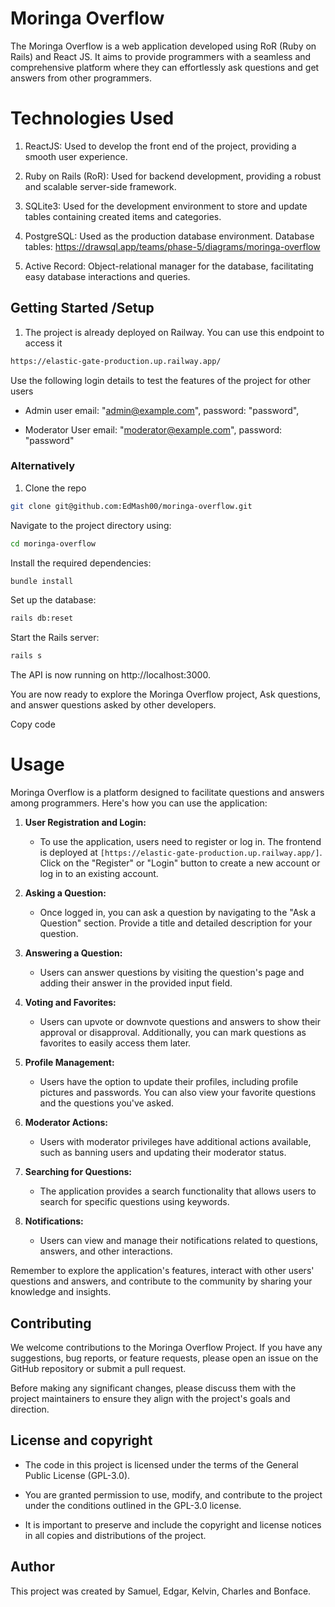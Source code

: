 # Moringa Overflow

The Moringa Overflow is a web application developed using RoR (Ruby on Rails) and React JS. It aims to provide programmers  with a seamless and comprehensive platform where they can effortlessly ask questions and get answers from other programmers. 


# Technologies Used
1. ReactJS: Used to develop the front end of the project, providing a smooth user experience.

2. Ruby on Rails (RoR): Used for backend development, providing a robust and scalable server-side framework.

3. SQLite3: Used for the development environment to store and update tables containing created items and categories.

4. PostgreSQL: Used as the production database environment.
    Database tables: https://drawsql.app/teams/phase-5/diagrams/moringa-overflow

5. Active Record: Object-relational manager for the database, facilitating easy database interactions and queries.


## Getting Started /Setup
1. The project is already deployed on Railway.  You can use this endpoint to access it 

```sh
https://elastic-gate-production.up.railway.app/

```

Use the following login details to test the features of the project for other users 

- Admin user
  email: "admin@example.com",
  password: "password",

 - Moderator User
  email: "moderator@example.com",
  password: "password"


 ### Alternatively

1. Clone the repo
```sh
git clone git@github.com:EdMash00/moringa-overflow.git
 ```
Navigate to the project directory using:

```sh
cd moringa-overflow
```

Install the required dependencies:
```sh
bundle install
 ```
Set up the database:

```sh
rails db:reset
 ```
Start the Rails server:

```sh
rails s
```
The API is now running on http://localhost:3000.

You are now ready to explore the Moringa Overflow project, Ask questions, and answer questions asked  by other developers.

Copy code
# Usage

Moringa Overflow is a platform designed to facilitate questions and answers among programmers. Here's how you can use the application:

1. **User Registration and Login:**

   - To use the application, users need to register or log in. The frontend is deployed at `[https://elastic-gate-production.up.railway.app/]`. Click on the "Register" or "Login" button to create a new account or log in to an existing account.

2. **Asking a Question:**

   - Once logged in, you can ask a question by navigating to the "Ask a Question" section. Provide a title and detailed description for your question.

3. **Answering a Question:**

   - Users can answer questions by visiting the question's page and adding their answer in the provided input field.

4. **Voting and Favorites:**

   - Users can upvote or downvote questions and answers to show their approval or disapproval. Additionally, you can mark questions as favorites to easily access them later.

5. **Profile Management:**

   - Users have the option to update their profiles, including profile pictures and passwords. You can also view your favorite questions and the questions you've asked.

6. **Moderator Actions:**

   - Users with moderator privileges have additional actions available, such as banning users and updating their moderator status.

7. **Searching for Questions:**

   - The application provides a search functionality that allows users to search for specific questions using keywords.

8. **Notifications:**

   - Users can view and manage their notifications related to questions, answers, and other interactions.

Remember to explore the application's features, interact with other users' questions and answers, and contribute to the community by sharing your knowledge and insights.


## Contributing
We welcome contributions to the Moringa Overflow  Project. If you have any suggestions, bug reports, or feature requests, please open an issue on the GitHub repository or submit a pull request.

Before making any significant changes, please discuss them with the project maintainers to ensure they align with the project's goals and direction.

## License and copyright
- The code in this project is licensed under the terms of the General Public License (GPL-3.0).

- You are granted permission to use, modify, and contribute to the project under the conditions outlined in the GPL-3.0 license.

- It is important to preserve and include the copyright and license notices in all copies and distributions of the project.

## Author
This project was created by Samuel, Edgar, Kelvin, Charles and Bonface.

